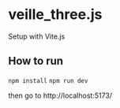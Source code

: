 # veille_three.js

Setup with Vite.js

## How to run

<code>npm install</code>
<code>npm run dev</code>

then go to http://localhost:5173/

